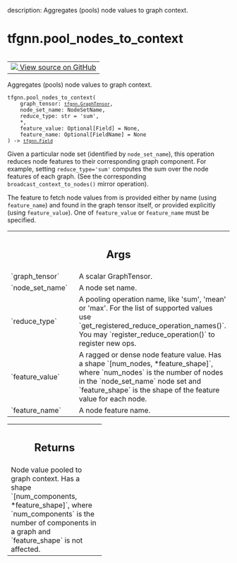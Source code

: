 description: Aggregates (pools) node values to graph context.

<div itemscope itemtype="http://developers.google.com/ReferenceObject">
<meta itemprop="name" content="tfgnn.pool_nodes_to_context" />
<meta itemprop="path" content="Stable" />
</div>

# tfgnn.pool_nodes_to_context

<!-- Insert buttons and diff -->

<table class="tfo-notebook-buttons tfo-api nocontent" align="left">
<td>
  <a target="_blank" href="https://github.com/tensorflow/gnn/tree/master/tensorflow_gnn/graph/graph_tensor_ops.py#L232-L273">
    <img src="https://www.tensorflow.org/images/GitHub-Mark-32px.png" />
    View source on GitHub
  </a>
</td>
</table>



Aggregates (pools) node values to graph context.

<pre class="devsite-click-to-copy prettyprint lang-py tfo-signature-link">
<code>tfgnn.pool_nodes_to_context(
    graph_tensor: <a href="../tfgnn/GraphTensor.md"><code>tfgnn.GraphTensor</code></a>,
    node_set_name: NodeSetName,
    reduce_type: str = &#x27;sum&#x27;,
    *,
    feature_value: Optional[Field] = None,
    feature_name: Optional[FieldName] = None
) -> <a href="../tfgnn/Field.md"><code>tfgnn.Field</code></a>
</code></pre>



<!-- Placeholder for "Used in" -->

Given a particular node set (identified by `node_set_name`), this operation
reduces node features to their corresponding graph component. For example,
setting `reduce_type='sum'` computes the sum over the node features of each
graph. (See the corresponding `broadcast_context_to_nodes()` mirror
operation).

The feature to fetch node values from is provided either by name (using
`feature_name`) and found in the graph tensor itself, or provided explicitly
(using `feature_value`). One of `feature_value` or `feature_name` must be
specified.

<!-- Tabular view -->
 <table class="responsive fixed orange">
<colgroup><col width="214px"><col></colgroup>
<tr><th colspan="2"><h2 class="add-link">Args</h2></th></tr>

<tr>
<td>
`graph_tensor`
</td>
<td>
A scalar GraphTensor.
</td>
</tr><tr>
<td>
`node_set_name`
</td>
<td>
A node set name.
</td>
</tr><tr>
<td>
`reduce_type`
</td>
<td>
A pooling operation name, like 'sum', 'mean' or 'max'. For the
list of supported values use `get_registered_reduce_operation_names()`.
You may `register_reduce_operation()` to register new ops.
</td>
</tr><tr>
<td>
`feature_value`
</td>
<td>
A ragged or dense node feature value. Has a shape
`[num_nodes, *feature_shape]`, where `num_nodes` is the number of nodes in
the `node_set_name` node set and `feature_shape` is the shape of the
feature value for each node.
</td>
</tr><tr>
<td>
`feature_name`
</td>
<td>
A node feature name.
</td>
</tr>
</table>



<!-- Tabular view -->
 <table class="responsive fixed orange">
<colgroup><col width="214px"><col></colgroup>
<tr><th colspan="2"><h2 class="add-link">Returns</h2></th></tr>
<tr class="alt">
<td colspan="2">
Node value pooled to graph context. Has a shape `[num_components,
*feature_shape]`, where `num_components` is the number of components in a
graph and `feature_shape` is not affected.
</td>
</tr>

</table>

